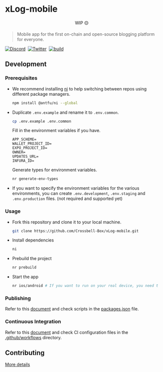 # xLog-mobile  

<p align="center">
  WIP 🟡
</p>

> Mobile app for the first on-chain and open-source blogging platform for everyone. 

[![Discord](https://img.shields.io/badge/chat-Discord-5865F2.svg?logo=discord&style=flat-square)](https://discord.gg/46VJMMVCuF) &nbsp;[![Twitter](https://img.shields.io/badge/Twitter-@_xLog-1d9bf0.svg?logo=twitter&style=flat-square)](https://twitter.com/_xLog) &nbsp;[![build](https://img.shields.io/github/actions/workflow/status/Crossbell-Box/xLog/docker-build-push-prod.yml?logo=github&style=flat-square)](https://github.com/Crossbell-Box/xLog/actions/workflows/docker-build-push.yml)


## Development
### Prerequisites

- We recommend installing [ni](https://github.com/antfu/ni) to help switching between repos using different package managers.

    ```sh
    npm install @antfu/ni --global
    ```


- Duplicate `.env.example` and rename it to `.env.common`.  

    ```sh
    cp .env.example .env.common
    ```

    Fill in the environment variables if you have.

    ```
    APP_SCHEME=
    WALLET_PROJECT_ID=
    EXPO_PROJECT_ID=
    OWNER=
    UPDATES_URL=
    INFURA_ID=
    ```

    Generate types for environment variables.

    ```sh
    nr generate-env-types
    ```

- If you want to specify the environment variables for the various environments, you can create `.env.development`, `.env.staging` and `.env.production` files. (not required and supported yet)


### Usage

- Fork this repository and clone it to your local machine.

    ```sh
    git clone https://github.com/Crossbell-Box/xLog-mobile.git
    ```

- Install dependencies

    ```sh
    ni
    ```

- Prebuild the project

    ```sh
    nr prebuild
    ```

- Start the app

    ```sh
    nr ios/android # If you want to run on your real device, you need to add `-d` flag.
    ```

### Publishing
Refer to this [document](https://docs.expo.dev/build/setup/) and check scripts in the [packages.json](./packages.json) file.

### Continuous Integration
Refer to this [document](https://docs.expo.dev/eas-update/how-eas-update-works/) and check CI configuration files in the [.github/workflows](./.github/workflows) directory.

## Contributing
[More details](./CONTRIBUTING.md)

